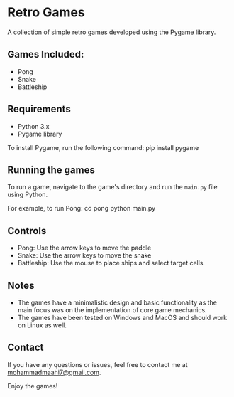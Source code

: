 # Retro Games

A collection of simple retro games developed using the Pygame library.

## Games Included:
- Pong
- Snake
- Battleship

## Requirements
- Python 3.x
- Pygame library

To install Pygame, run the following command: pip install pygame


## Running the games

To run a game, navigate to the game's directory and run the `main.py` file using Python.

For example, to run Pong: cd pong
                          python main.py
                       

## Controls

- Pong: Use the arrow keys to move the paddle
- Snake: Use the arrow keys to move the snake
- Battleship: Use the mouse to place ships and select target cells

## Notes
- The games have a minimalistic design and basic functionality as the main focus was on the implementation of core game mechanics.
- The games have been tested on Windows and MacOS and should work on Linux as well.

## Contact

If you have any questions or issues, feel free to contact me at mohammadmaahi7@gmail.com.

Enjoy the games!

